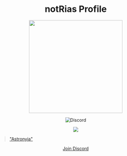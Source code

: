 <h1 align="center">notRias Profile</h1>

<p align="center">
  <img width="300" height="300" src="https://cdn.discordapp.com/attachments/773593526239756338/796784475492581399/da44c5cff10d7934a8fa46023a0561a0.jpg">
</p>

<p align="center">
<img alt="Discord" src="https://img.shields.io/discord/779689684690272286?color=%23000000&label=Discord&logo=Discord&logoColor=%236300bf&style=for-the-badge">
</p>

<p align="center">
<a href="https://github.com/anuraghazra/github-readme-stats">
  <img align="center" src="https://github-readme-stats.vercel.app/api?username=notRias&count_private=true&theme=midnight-purple" />
</a>
</p>

> ["Astronyia"](https://astronyia.xyz/ "Astronyia")
<p align="center"><a href="https://discord.gg/yE6CgQZzr2" >Join Discord</a></p></div>
<!--
**notRias/notRias** is a ✨ _special_ ✨ repository because its `README.md` (this file) appears on your GitHub profile.

Here are some ideas to get you started:

- 🔭 I’m currently working on ...
- 🌱 I’m currently learning ...
- 👯 I’m looking to collaborate on ...
- 🤔 I’m looking for help with ...
- 💬 Ask me about ...
- 📫 How to reach me: ...
- 😄 Pronouns: ...
- ⚡ Fun fact: ...
-->

